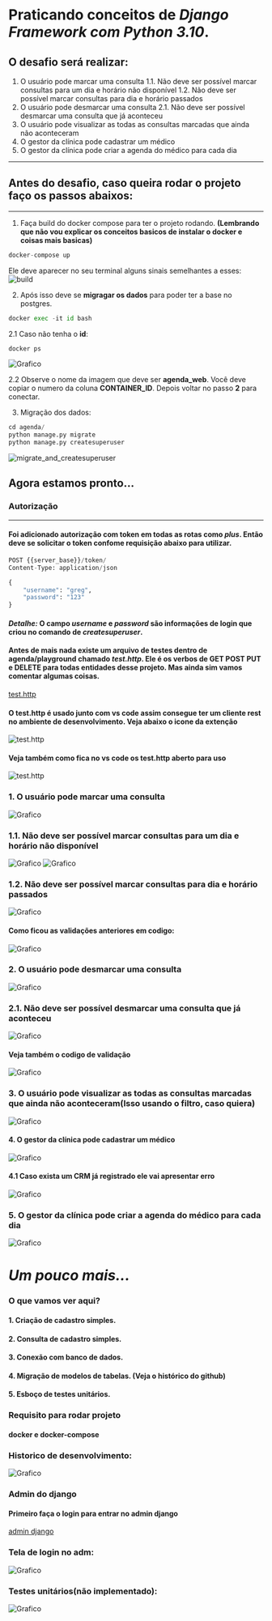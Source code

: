 # Praticando conceitos de *Django Framework com Python 3.10*.


## O desafio será realizar:
1. O usuário pode marcar uma consulta
    1.1. Não deve ser possível marcar consultas para um dia e horário não disponível
    1.2. Não deve ser possível marcar consultas para dia e horário passados
2. O usuário pode desmarcar uma consulta
    2.1. Não deve ser possível desmarcar uma consulta que já aconteceu
3. O usuário pode visualizar as todas as consultas marcadas que ainda não aconteceram
4. O gestor da clínica pode cadastrar um médico
5. O gestor da clínica pode criar a agenda do médico para cada dia

___

## Antes do desafio, __caso queira rodar o projeto faço os passos abaixos:__
---
1. Faça build do docker compose para ter o projeto rodando. __(Lembrando que não vou explicar os conceitos basicos de instalar o docker e coisas mais basicas)__


```python
docker-compose up
```

Ele deve aparecer no seu terminal alguns sinais semelhantes a esses:
![build](https://github.com/greghonox/AGENDA/blob/main/docs/build.png)

2. Após isso deve se __migragar os dados__ para poder ter a base no postgres.


```python
docker exec -it id bash 
```
2.1 Caso não tenha o __id__:


```python
docker ps
```
![Grafico](https://github.com/greghonox/AGENDA/blob/main/docs/docker_ps.png)

2.2 Observe o nome da imagem que deve ser __agenda_web__. Você deve copiar o numero da coluna __CONTAINER_ID__. Depois voltar no passo **2** para conectar.

3. Migração dos dados:

```python
cd agenda/ 
python manage.py migrate
python manage.py createsuperuser 
```    

![migrate_and_createsuperuser](https://github.com/greghonox/AGENDA/blob/main/docs/migrate_and_createsuperuser.png)

## Agora estamos pronto...

### Autorização
---
#### Foi adicionado autorização com token em todas as rotas como *plus*. Então deve se solicitar o token confome requisição abaixo para utilizar.

```python
POST {{server_base}}/token/
Content-Type: application/json

{
    "username": "greg",
    "password": "123"
}
```
#### _Detalhe:_ O campo *username* e *password* são informações de login que criou no comando de *createsuperuser*.

#### Antes de mais nada existe um arquivo de testes dentro de __agenda/playground__ chamado *test.http*. Ele é os verbos de __GET POST PUT e DELETE__ para todas entidades desse projeto. Mas ainda sim vamos comentar algumas coisas.
[test.http](https://github.com/greghonox/AGENDA/blob/main/agenda/playground/test.http)

#### O test.http é usado junto com __vs code__ assim consegue ter um cliente __rest__ no ambiente de desenvolvimento. Veja abaixo o icone da extenção
![test.http](https://github.com/greghonox/AGENDA/blob/main/docs/http.png)

#### Veja também como fica no vs code os test.http aberto para uso
![test.http](https://github.com/greghonox/AGENDA/blob/main/docs/test_http_aberto.png)

### 1. O usuário pode marcar uma consulta
![Grafico](https://github.com/greghonox/AGENDA/blob/main/docs/cadastrar_agenda.png)

### 1.1. Não deve ser possível marcar consultas para um dia e horário não disponível
![Grafico](https://github.com/greghonox/AGENDA/blob/main/docs/error_data_anterior.png)
![Grafico](https://github.com/greghonox/AGENDA/blob/main/docs/error_consulta_agendada_admin.png)


### 1.2. Não deve ser possível marcar consultas para dia e horário passados
![Grafico](https://github.com/greghonox/AGENDA/blob/main/docs/error_consulta_agendada.png)

#### Como ficou as validações anteriores em codigo:
![Grafico](https://github.com/greghonox/AGENDA/blob/main/docs/codigo_validacao.png)

### 2. O usuário pode desmarcar uma consulta
![Grafico](https://github.com/greghonox/AGENDA/blob/main/docs/ecluir_consulta.png)

### 2.1. Não deve ser possível desmarcar uma consulta que já aconteceu
![Grafico](https://github.com/greghonox/AGENDA/blob/main/docs/error_excluir_consulta_agendada.png)
#### Veja também o codigo de validação
![Grafico](https://github.com/greghonox/AGENDA/blob/main/docs/codigo_validacao2.png)

### 3. O usuário pode visualizar as todas as consultas marcadas que ainda não aconteceram(__Isso usando o filtro, caso quiera__)
![Grafico](https://github.com/greghonox/AGENDA/blob/main/docs/consulta_agenda.png)

#### 4. O gestor da clínica pode cadastrar um médico
![Grafico](https://github.com/greghonox/AGENDA/blob/main/docs/cadastro_doutor.png)

#### 4.1 Caso exista um __CRM__ já registrado ele vai apresentar erro
![Grafico](https://github.com/greghonox/AGENDA/blob/main/docs/cadastro_doutor_erro_crm.png)

### 5. O gestor da clínica pode criar a agenda do médico para cada dia
![Grafico](https://github.com/greghonox/AGENDA/blob/main/docs/cadastrar_agenda.png)

# ***Um pouco mais...***

### O que vamos ver aqui?
#### 1. Criação de cadastro simples.
#### 2. Consulta de cadastro simples.
#### 3. Conexão com banco de dados.
#### 4. Migração de modelos de tabelas. (__Veja o histórico do github__)
#### 5. Esboço de testes unitários.

### Requisito para rodar projeto
#### docker e docker-compose


### Historico de desenvolvimento:
![Grafico](https://github.com/greghonox/AGENDA/blob/main/docs/github_history.png)

### Admin do django
#### Primeiro faça o login para entrar no admin django
[admin django](http://127.0.0.1:8000/admin)

### Tela de login no adm:
![Grafico](https://github.com/greghonox/AGENDA/blob/main/docs/login.png)

### Testes unitários(não implementado):
![Grafico](https://github.com/greghonox/AGENDA/blob/main/docs/tests.png)